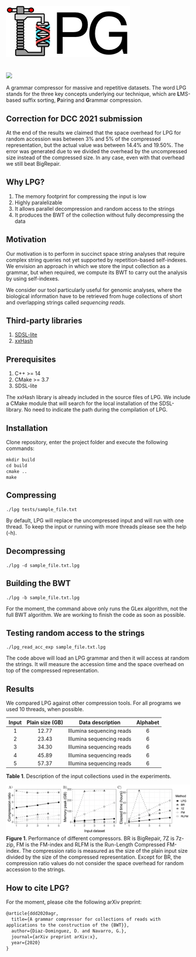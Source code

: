 

![](LPG_logo.jpg)
#
![](https://img.shields.io/badge/version-1.0.0-green)

A grammar compressor for massive and repetitive datasets.
The word LPG stands for the three key concepts underlying our technique,
which are **L**MS-based suffix sorting, **P**airing and **G**rammar compression.  

## Correction for DCC 2021 submission

At the end of the results we claimed that the space overhead for LPG for random accession was between 3% and 5% of
the compressed representation, but the actual value was between 14.4% and 19.50%. The error was generated due to we
divided the overhead by the uncompressed size instead of the compressed size. In any case, even with that overhead we
still beat BigRepair.  

## Why LPG?
1. The memory footprint for compressing the input is low 
2. Highly paralelizable
3. It allows parallel decompression and random access to the strings
4. It produces the BWT of the collection without fully decompressing the data 

## Motivation

 Our motivation is to perform in succinct space string analyses that require
 complex string queries not yet supported by repetition-based self-indexes.
 We envision an approach in which we store the input collection as a grammar, but when required,
 we compute its BWT to carry out the analysis by using self-indexes.
 
 We consider our tool particularly useful for genomic analyses, where the biological information have to be retrieved from
 huge collections of short and overlapping strings called *sequencing reads*.

## Third-party libraries

1. [SDSL-lite](https://github.com/simongog/sdsl-lite)
2. [xxHash](https://github.com/Cyan4973/xxHash)

## Prerequisites

1. C++ >= 14
2. CMake >= 3.7
3. SDSL-lite

The xxHash library is already included in the source files of LPG. We include a CMake module that will search for
the local installation of the SDSL-library. No need to indicate the path during the compilation of LPG.

## Installation

Clone repository, enter the project folder and execute
the following commands:

```
mkdir build
cd build
cmake ..
make
```

## Compressing
```
./lpg tests/sample_file.txt
```

By default, LPG will replace the uncompressed input and will run with one thread.
To keep the input or running with more threads please see the help (-h). 

## Decompressing

```
./lpg -d sample_file.txt.lpg
```

## Building the BWT

```
./lpg -b sample_file.txt.lpg
```

For the moment, the command above only runs the GLex algorithm, not the full BWT algorithm. We are working to finish
the code as soon as possible.

## Testing random access to the strings

```
./lpg_read_acc_exp sample_file.txt.lpg
```

The code above will load an LPG grammar and then it will access at random the strings.
It will measure the accession time and the space overhead on top of the compressed representation.

## Results

We compared LPG against other compression tools. For all programs we used 10 threads, when possible. 


| Input | Plain size (GB) |        Data description   | Alphabet |
|:-----:|:---------------:|:-------------------------:|:--------:|
|   1   |      12.77      | Illumina sequencing reads |     6    |
|   2   |      23.43      | Illumina sequencing reads |     6    |
|   3   |      34.30      | Illumina sequencing reads |     6    |
|   4   |      45.89      | Illumina sequencing reads |     6    |
|   5   |      57.37      | Illumina sequencing reads |     6    |

**Table 1**. Description of the input collections used in the experiments.

![](figure1.png)
**Figure 1**. Performance of different compressors. BR is BigRepair, 7Z is 7z-zip, FM is the FM-index and
RLFM is the Run-Length Compressed FM-index. The compression ratio is measured as the size of the plain input size
divided by the size of the compressed representation. Except for BR, the compression ratio values do not consider the
space overhead for random accession to the strings.

## How to cite LPG? 

For the moment, please cite the following arXiv preprint:

```
@article{ddd2020agr,
  title={A grammar compressor for collections of reads with applications to the construction of the {BWT}},
  author={Diaz-Dominguez, D. and Navarro, G.},
  journal={arXiv preprint arXiv:x},
  year={2020}
}  
```



